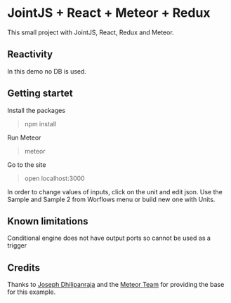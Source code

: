 # JointJS + React + Meteor + Redux
This small project with JointJS, React, Redux and Meteor.

## Reactivity
In this demo no DB is used. 

## Getting startet
Install the packages
> npm install

Run Meteor
> meteor

Go to the site
> open localhost:3000

In order to change values of inputs, click on the unit and edit json.
Use the Sample and Sample 2 from Worflows menu or build new one with Units.


## Known limitations
Conditional engine does not have output ports so cannot be used as a trigger

## Credits
Thanks to [Joseph Dhilipanraja](https://github.com/dhilipanraja-joseph/ReactJS-JointJS-Graph) and the [Meteor Team](https://github.com/meteor/simple-todos-react) for providing the base for this example.
